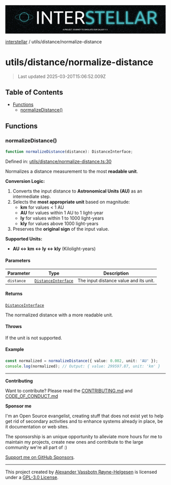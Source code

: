 <div><img alt="SPECCER logo" src="https://raw.githubusercontent.com/phun-ky/interstellar/main/public/interstellar-header.png" style="max-height:120px;"/></div>

[interstellar](../../README.md) / utils/distance/normalize-distance

# utils/distance/normalize-distance

> Last updated 2025-03-20T15:06:52.009Z

## Table of Contents

- [Functions](#functions)
  - [normalizeDistance()](#normalizedistance)

## Functions

### normalizeDistance()

```ts
function normalizeDistance(distance): DistanceInterface;
```

Defined in:
[utils/distance/normalize-distance.ts:30](https://github.com/phun-ky/interstellar/blob/main/src/utils/distance/normalize-distance.ts#L30)

Normalizes a distance measurement to the most **readable unit**.

**Conversion Logic:**

1. Converts the input distance to **Astronomical Units (AU)** as an intermediate
   step.
2. Selects the **most appropriate unit** based on magnitude:
   - **km** for values < 1 AU
   - **AU** for values within 1 AU to 1 light-year
   - **ly** for values within 1 to 1000 light-years
   - **kly** for values above 1000 light-years
3. Preserves the **original sign** of the input value.

**Supported Units:**

- **AU ↔ km ↔ ly ↔ kly** (Kilolight-years)

#### Parameters

| Parameter  | Type                                                             | Description                            |
| ---------- | ---------------------------------------------------------------- | -------------------------------------- |
| `distance` | [`DistanceInterface`](../../types/distance.md#distanceinterface) | The input distance value and its unit. |

#### Returns

[`DistanceInterface`](../../types/distance.md#distanceinterface)

The normalized distance with a more readable unit.

#### Throws

If the unit is not supported.

#### Example

```ts
const normalized = normalizeDistance({ value: 0.002, unit: 'AU' });
console.log(normalized); // Output: { value: 299597.87, unit: 'km' }
```

---

**Contributing**

Want to contribute? Please read the
[CONTRIBUTING.md](https://github.com/phun-ky/interstellar/blob/main/CONTRIBUTING.md)
and
[CODE_OF_CONDUCT.md](https://github.com/phun-ky/interstellar/blob/main/CODE_OF_CONDUCT.md)

**Sponsor me**

I'm an Open Source evangelist, creating stuff that does not exist yet to help
get rid of secondary activities and to enhance systems already in place, be it
documentation or web sites.

The sponsorship is an unique opportunity to alleviate more hours for me to
maintain my projects, create new ones and contribute to the large community
we're all part of :)

[Support me on GitHub Sponsors](https://github.com/sponsors/phun-ky).

---

This project created by [Alexander Vassbotn Røyne-Helgesen](http://phun-ky.net)
is licensed under a
[GPL-3.0 License](https://choosealicense.com/licenses/gpl-3.0/).
